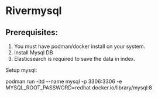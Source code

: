 <h1>Rivermysql</h1>

<h2> Prerequisites: </h2>

1. You must have podman/docker install on your system.
2. Install Mysql DB
3. Elasticsearch is required to save the data in index.

Setup mysql:

 podman run -itd --name mysql -p 3306:3306 -e MYSQL_ROOT_PASSWORD=redhat docker.io/library/mysql:8 





